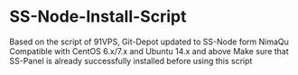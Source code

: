 # SS-Node-Install-Script
Based on the script of 91VPS, Git-Depot updated to SS-Node form NimaQu
Compatible with CentOS 6.x/7.x and Ubuntu 14.x and above
Make sure that SS-Panel is already successfully installed before using this script
